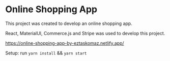 # Online Shopping App

This project was created to develop an online shopping app.

React, MaterialUI, Commerce.js and Stripe was used to develop this project.

https://online-shopping-app-by-eztaskomaz.netlify.app/

Setup: run `yarn install` && `yarn start`
